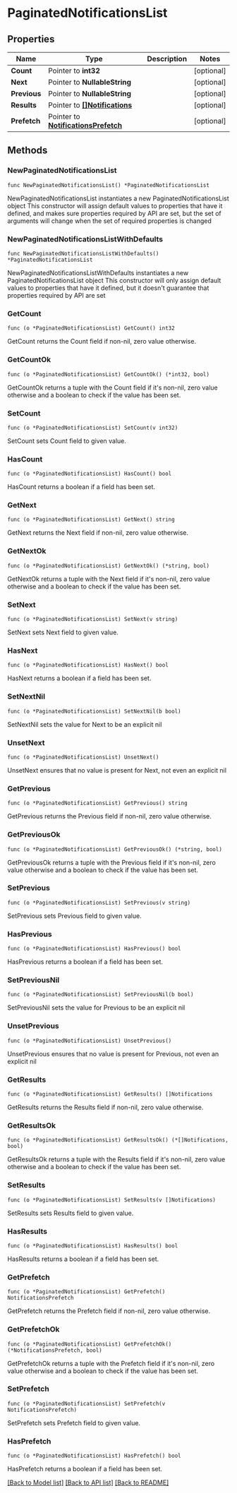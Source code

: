 # PaginatedNotificationsList

## Properties

Name | Type | Description | Notes
------------ | ------------- | ------------- | -------------
**Count** | Pointer to **int32** |  | [optional] 
**Next** | Pointer to **NullableString** |  | [optional] 
**Previous** | Pointer to **NullableString** |  | [optional] 
**Results** | Pointer to [**[]Notifications**](Notifications.md) |  | [optional] 
**Prefetch** | Pointer to [**NotificationsPrefetch**](NotificationsPrefetch.md) |  | [optional] 

## Methods

### NewPaginatedNotificationsList

`func NewPaginatedNotificationsList() *PaginatedNotificationsList`

NewPaginatedNotificationsList instantiates a new PaginatedNotificationsList object
This constructor will assign default values to properties that have it defined,
and makes sure properties required by API are set, but the set of arguments
will change when the set of required properties is changed

### NewPaginatedNotificationsListWithDefaults

`func NewPaginatedNotificationsListWithDefaults() *PaginatedNotificationsList`

NewPaginatedNotificationsListWithDefaults instantiates a new PaginatedNotificationsList object
This constructor will only assign default values to properties that have it defined,
but it doesn't guarantee that properties required by API are set

### GetCount

`func (o *PaginatedNotificationsList) GetCount() int32`

GetCount returns the Count field if non-nil, zero value otherwise.

### GetCountOk

`func (o *PaginatedNotificationsList) GetCountOk() (*int32, bool)`

GetCountOk returns a tuple with the Count field if it's non-nil, zero value otherwise
and a boolean to check if the value has been set.

### SetCount

`func (o *PaginatedNotificationsList) SetCount(v int32)`

SetCount sets Count field to given value.

### HasCount

`func (o *PaginatedNotificationsList) HasCount() bool`

HasCount returns a boolean if a field has been set.

### GetNext

`func (o *PaginatedNotificationsList) GetNext() string`

GetNext returns the Next field if non-nil, zero value otherwise.

### GetNextOk

`func (o *PaginatedNotificationsList) GetNextOk() (*string, bool)`

GetNextOk returns a tuple with the Next field if it's non-nil, zero value otherwise
and a boolean to check if the value has been set.

### SetNext

`func (o *PaginatedNotificationsList) SetNext(v string)`

SetNext sets Next field to given value.

### HasNext

`func (o *PaginatedNotificationsList) HasNext() bool`

HasNext returns a boolean if a field has been set.

### SetNextNil

`func (o *PaginatedNotificationsList) SetNextNil(b bool)`

 SetNextNil sets the value for Next to be an explicit nil

### UnsetNext
`func (o *PaginatedNotificationsList) UnsetNext()`

UnsetNext ensures that no value is present for Next, not even an explicit nil
### GetPrevious

`func (o *PaginatedNotificationsList) GetPrevious() string`

GetPrevious returns the Previous field if non-nil, zero value otherwise.

### GetPreviousOk

`func (o *PaginatedNotificationsList) GetPreviousOk() (*string, bool)`

GetPreviousOk returns a tuple with the Previous field if it's non-nil, zero value otherwise
and a boolean to check if the value has been set.

### SetPrevious

`func (o *PaginatedNotificationsList) SetPrevious(v string)`

SetPrevious sets Previous field to given value.

### HasPrevious

`func (o *PaginatedNotificationsList) HasPrevious() bool`

HasPrevious returns a boolean if a field has been set.

### SetPreviousNil

`func (o *PaginatedNotificationsList) SetPreviousNil(b bool)`

 SetPreviousNil sets the value for Previous to be an explicit nil

### UnsetPrevious
`func (o *PaginatedNotificationsList) UnsetPrevious()`

UnsetPrevious ensures that no value is present for Previous, not even an explicit nil
### GetResults

`func (o *PaginatedNotificationsList) GetResults() []Notifications`

GetResults returns the Results field if non-nil, zero value otherwise.

### GetResultsOk

`func (o *PaginatedNotificationsList) GetResultsOk() (*[]Notifications, bool)`

GetResultsOk returns a tuple with the Results field if it's non-nil, zero value otherwise
and a boolean to check if the value has been set.

### SetResults

`func (o *PaginatedNotificationsList) SetResults(v []Notifications)`

SetResults sets Results field to given value.

### HasResults

`func (o *PaginatedNotificationsList) HasResults() bool`

HasResults returns a boolean if a field has been set.

### GetPrefetch

`func (o *PaginatedNotificationsList) GetPrefetch() NotificationsPrefetch`

GetPrefetch returns the Prefetch field if non-nil, zero value otherwise.

### GetPrefetchOk

`func (o *PaginatedNotificationsList) GetPrefetchOk() (*NotificationsPrefetch, bool)`

GetPrefetchOk returns a tuple with the Prefetch field if it's non-nil, zero value otherwise
and a boolean to check if the value has been set.

### SetPrefetch

`func (o *PaginatedNotificationsList) SetPrefetch(v NotificationsPrefetch)`

SetPrefetch sets Prefetch field to given value.

### HasPrefetch

`func (o *PaginatedNotificationsList) HasPrefetch() bool`

HasPrefetch returns a boolean if a field has been set.


[[Back to Model list]](../README.md#documentation-for-models) [[Back to API list]](../README.md#documentation-for-api-endpoints) [[Back to README]](../README.md)


